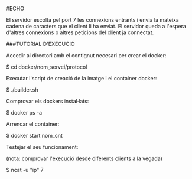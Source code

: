 #ECHO

El servidor escolta pel port 7 les connexions entrants i envia la mateixa cadena de
caracters que el client li ha enviat.
El servidor queda a l'espera d'altres connexions o altres peticions del client ja 
connectat.


###TUTORIAL D'EXECUCIÓ

Accedir al directori amb el contignut necesari per crear el docker:

$ cd docker/nom_servei/protocol

Executar l'script de creació de la imatge i el container docker:

$ ./builder.sh

Comprovar els dockers instal·lats:

$ docker ps -a	

Arrencar el container:

$ docker start nom_cnt

Testejar el seu funcionament:

(nota: comprovar l'execució desde diferents clients a la vegada)

$ ncat -u "ip" 7

